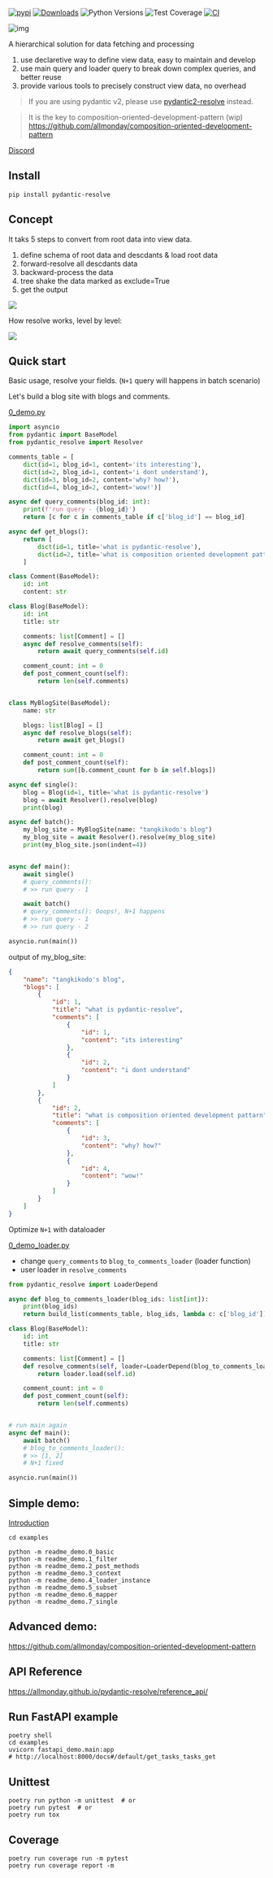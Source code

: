 [![pypi](https://img.shields.io/pypi/v/pydantic-resolve.svg)](https://pypi.python.org/pypi/pydantic-resolve)
[![Downloads](https://static.pepy.tech/personalized-badge/pydantic-resolve?period=month&units=abbreviation&left_color=grey&right_color=orange&left_text=Downloads)](https://pepy.tech/project/pydantic-resolve)
![Python Versions](https://img.shields.io/pypi/pyversions/pydantic-resolve)
![Test Coverage](https://img.shields.io/endpoint?url=https://gist.githubusercontent.com/allmonday/6f1661c6310e1b31c9a10b0d09d52d11/raw/covbadge.json)
[![CI](https://github.com/allmonday/pydantic_resolve/actions/workflows/ci.yml/badge.svg)](https://github.com/allmonday/pydantic_resolve/actions/workflows/ci.yml)

![img](doc/imgs/resolver.png)

A hierarchical solution for data fetching and processing

1. use declaretive way to define view data, easy to maintain and develop
2. use main query and loader query to break down complex queries, and better reuse
3. provide various tools to precisely construct view data, no overhead


> If you are using pydantic v2, please use [pydantic2-resolve](https://github.com/allmonday/pydantic2-resolve) instead.

> It is the key to composition-oriented-development-pattern (wip) 
> https://github.com/allmonday/composition-oriented-development-pattern

[Discord](https://discord.com/channels/1197929379951558797/1197929379951558800)

## Install

```shell
pip install pydantic-resolve
```

## Concept

It taks 5 steps to convert from root data into view data.

1. define schema of root data and descdants & load root data
2. forward-resolve all descdants data
3. backward-process the data
4. tree shake the data marked as exclude=True
5. get the output

![](./doc/imgs/concept.jpeg)

How resolve works, level by level:

![](./doc/imgs/forward.jpeg)


## Quick start

Basic usage, resolve your fields.  (`N+1` query will happens in batch scenario)

Let's build a blog site with blogs and comments.

[0_demo.py](./examples/0_demo.py)

```python
import asyncio
from pydantic import BaseModel
from pydantic_resolve import Resolver

comments_table = [
    dict(id=1, blog_id=1, content='its interesting'),
    dict(id=2, blog_id=1, content='i dont understand'),
    dict(id=3, blog_id=2, content='why? how?'),
    dict(id=4, blog_id=2, content='wow!')]

async def query_comments(blog_id: int):
    print(f'run query - {blog_id}')
    return [c for c in comments_table if c['blog_id'] == blog_id]

async def get_blogs():
    return [
        dict(id=1, title='what is pydantic-resolve'),
        dict(id=2, title='what is composition oriented development pattarn'),
    ]

class Comment(BaseModel):
    id: int
    content: str

class Blog(BaseModel):
    id: int
    title: str

    comments: list[Comment] = []
    async def resolve_comments(self):
        return await query_comments(self.id)

    comment_count: int = 0
    def post_comment_count(self):
        return len(self.comments)


class MyBlogSite(BaseModel):
    name: str

    blogs: list[Blog] = []
    async def resolve_blogs(self):
        return await get_blogs()

    comment_count: int = 0
    def post_comment_count(self):
        return sum([b.comment_count for b in self.blogs])

async def single():
    blog = Blog(id=1, title='what is pydantic-resolve')
    blog = await Resolver().resolve(blog)
    print(blog)

async def batch():
    my_blog_site = MyBlogSite(name: "tangkikodo's blog")
    my_blog_site = await Resolver().resolve(my_blog_site)
    print(my_blog_site.json(indent=4))


async def main():
    await single()
    # query_comments():
    # >> run query - 1

    await batch()
    # query_comments(): Ooops!, N+1 happens
    # >> run query - 1
    # >> run query - 2

asyncio.run(main())
```

output of my_blog_site:
```json
{
    "name": "tangkikodo's blog",
    "blogs": [
        {
            "id": 1,
            "title": "what is pydantic-resolve",
            "comments": [
                {
                    "id": 1,
                    "content": "its interesting"
                },
                {
                    "id": 2,
                    "content": "i dont understand"
                }
            ]
        },
        {
            "id": 2,
            "title": "what is composition oriented development pattarn",
            "comments": [
                {
                    "id": 3,
                    "content": "why? how?"
                },
                {
                    "id": 4,
                    "content": "wow!"
                }
            ]
        }
    ]
}
```

Optimize `N+1` with dataloader

[0_demo_loader.py](./examples/0_demo_loader.py)

- change `query_comments` to `blog_to_comments_loader` (loader function)
- user loader in `resolve_comments`

```python
from pydantic_resolve import LoaderDepend

async def blog_to_comments_loader(blog_ids: list[int]):
    print(blog_ids)
    return build_list(comments_table, blog_ids, lambda c: c['blog_id'])

class Blog(BaseModel):
    id: int
    title: str

    comments: list[Comment] = []
    def resolve_comments(self, loader=LoaderDepend(blog_to_comments_loader)):
        return loader.load(self.id)

    comment_count: int = 0
    def post_comment_count(self):
        return len(self.comments)


# run main again
async def main():
    await batch()
    # blog_to_comments_loader():
    # >> [1, 2]
    # N+1 fixed

asyncio.run(main())
```

## Simple demo:

[Introduction](./examples/readme_demo/readme.md)

```shell
cd examples

python -m readme_demo.0_basic
python -m readme_demo.1_filter
python -m readme_demo.2_post_methods
python -m readme_demo.3_context
python -m readme_demo.4_loader_instance
python -m readme_demo.5_subset
python -m readme_demo.6_mapper
python -m readme_demo.7_single
```


## Advanced demo:

https://github.com/allmonday/composition-oriented-development-pattern


## API Reference

https://allmonday.github.io/pydantic-resolve/reference_api/


## Run FastAPI example

```shell
poetry shell
cd examples
uvicorn fastapi_demo.main:app
# http://localhost:8000/docs#/default/get_tasks_tasks_get
```

## Unittest

```shell
poetry run python -m unittest  # or
poetry run pytest  # or
poetry run tox
```

## Coverage

```shell
poetry run coverage run -m pytest
poetry run coverage report -m
```
